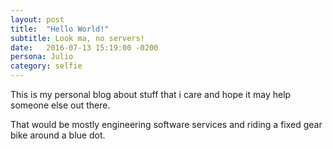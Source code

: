 ```yaml
---
layout: post
title:  "Hello World!"
subtitle: Look ma, no servers!
date:   2016-07-13 15:19:00 -0200
persona: Julio
category: selfie
---
```

This is my personal blog about stuff that i care and hope it may help someone else out there.

That would be mostly engineering software services and riding a fixed gear bike around a blue dot.
